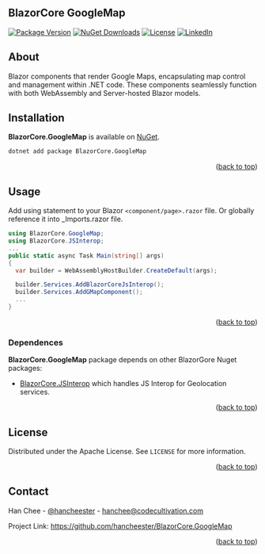 <div id="top"></div>

## BlazorCore GoogleMap
[![Package Version](https://img.shields.io/nuget/v/BlazorCore.GoogleMap?label=Latest%20Version)](https://www.nuget.org/packages/BlazorCore.GoogleMap/)
[![NuGet Downloads](https://img.shields.io/nuget/dt/BlazorCore.GoogleMap?label=Downloads)](https://www.nuget.org/packages/BlazorCore.GoogleMap/)
[![License](https://img.shields.io/badge/License-Apache_2.0-blue.svg)](https://github.com/hancheester/BlazorCore.GoogleMap/blob/master/LICENSE)
[![LinkedIn](https://img.shields.io/badge/Linkedin-%230077B5.svg?logo=linkedin&logoColor=white)](https://www.linkedin.com/in/hanchee)

## About
Blazor components that render Google Maps, encapsulating map control and management within .NET code. These components seamlessly function with both WebAssembly and Server-hosted Blazor models.

## Installation
**BlazorCore.GoogleMap** is available on [NuGet](https://www.nuget.org/packages/BlazorCore.GoogleMap).
```sh
dotnet add package BlazorCore.GoogleMap
```

<p align="right">(<a href="#top">back to top</a>)</p>

## Usage
Add using statement to your Blazor `<component/page>.razor` file. Or globally reference it into _Imports.razor file.

```csharp
using BlazorCore.GoogleMap;
using BlazorCore.JSInterop;
...
public static async Task Main(string[] args)
{
  var builder = WebAssemblyHostBuilder.CreateDefault(args);

  builder.Services.AddBlazorCoreJsInterop();
  builder.Services.AddGMapComponent();
  ...
}
```

<p align="right">(<a href="#top">back to top</a>)</p>

### Dependences
**BlazorCore.GoogleMap** package depends on other BlazorGore Nuget packages:
- [BlazorCore.JSInterop](https://www.nuget.org/packages/BlazorCore.JSInterop)
which handles JS Interop for Geolocation services.

<p align="right">(<a href="#top">back to top</a>)</p>

## License
Distributed under the Apache License. See `LICENSE` for more information.

<p align="right">(<a href="#top">back to top</a>)</p>

## Contact
Han Chee - [@hancheester](https://x.com/hancheester) - hanchee@codecultivation.com

Project Link: https://github.com/hancheester/BlazorCore.GoogleMap

<p align="right">(<a href="#top">back to top</a>)</p>

